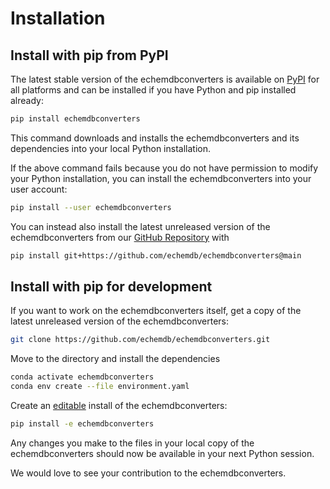 Installation
============

Install with pip from PyPI
--------------------------

The latest stable version of the echemdbconverters is available on
[PyPI](https://pypi.org/project/echemdbconverters/) for all platforms and can be
installed if you have Python and pip installed already:

```sh
pip install echemdbconverters
```

This command downloads and installs the echemdbconverters and its dependencies into
your local Python installation.

If the above command fails because you do not have permission to modify your
Python installation, you can install the echemdbconverters into your user account:

```sh
pip install --user echemdbconverters
```

You can instead also install the latest unreleased version of the echemdbconverters
from our [GitHub Repository](https://github.com/echemdb/echemdbconverters) with

```sh
pip install git+https://github.com/echemdb/echemdbconverters@main
```

Install with pip for development
--------------------------------

If you want to work on the echemdbconverters itself, get a copy of the latest
unreleased version of the echemdbconverters:

```sh
git clone https://github.com/echemdb/echemdbconverters.git
```

Move to the directory and install the dependencies

```sh
conda activate echemdbconverters
conda env create --file environment.yaml
```

Create an [editable](https://pip.pypa.io/en/stable/cli/pip_install/#editable-installs) install of the echemdbconverters:

```sh
pip install -e echemdbconverters
```

Any changes you make to the files in your local copy of the echemdbconverters should
now be available in your next Python session.

We would love to see your contribution to the echemdbconverters.
